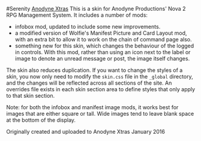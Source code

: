 #Serenity
[Anodyne Xtras](https://xtras.anodyne-productions.com/item/Krace/serenity)
This is a skin for Anodyne Productions' Nova 2 RPG Management System. It includes a number of mods: 
 * infobox mod, updated to include some new improvements.
 * a modified version of Wolfie's Manifest Picture and Card Layout mod, with an extra bit to allow it to work on the chain of command page also.
 * something new for this skin, which changes the behaviour of the logged in controls. With this mod, rather than using an icon next to the label or image to denote an unread message or post, the image itself changes.

The skin also reduces duplication. If you want to change the styles of a skin, you now only need to modify the `skin.css` file in the `_global` directory, and the changes will be reflected across all sections of the site. An overrides file exists in each skin section area to define styles that only apply to that skin section.

Note: for both the infobox and manifest image mods, it works best for images that are either square or tall. Wide images tend to leave blank space at the bottom of the display.

Originally created and uploaded to Anodyne Xtras January 2016